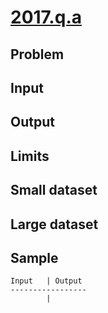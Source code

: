 # [2017.q.a](https://code.google.com/codejam/contest/...)

## Problem

## Input

## Output

## Limits

## Small dataset

## Large dataset

## Sample

```
Input   | Output 
----------------- 
        | 
```
